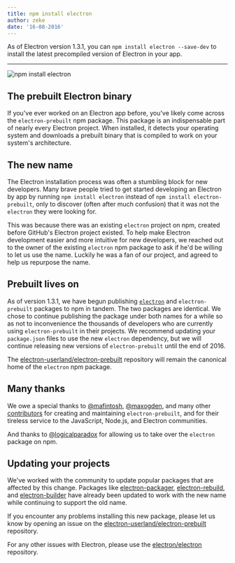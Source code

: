 ```yaml
---
title: npm install electron
author: zeke
date: '16-08-2016'
---
```


As of Electron version 1.3.1, you can `npm install electron --save-dev` to install the latest precompiled version of Electron in your app.

---

![npm install electron](https://cloud.githubusercontent.com/assets/378023/17259327/3e3196be-55cb-11e6-8156-525e9c45e66e.png)

## The prebuilt Electron binary

If you've ever worked on an Electron app before, you've likely come across the `electron-prebuilt` npm package. This package is an indispensable part of nearly every Electron project. When installed, it detects your operating system and downloads a prebuilt binary that is compiled to work on your system's architecture.

## The new name

The Electron installation process was often a stumbling block for new developers. Many brave people tried to get started developing an Electron by app by running `npm install electron` instead of `npm install electron-prebuilt`, only to discover (often after much confusion) that it was not the `electron` they were looking for.

This was because there was an existing `electron` project on npm, created before GitHub's Electron project existed. To help make Electron development easier and more intuitive for new developers, we reached out to the owner of the existing `electron` npm package to ask if he'd be willing to let us use the name. Luckily he was a fan of our project, and agreed to help us repurpose the name.

## Prebuilt lives on

As of version 1.3.1, we have begun publishing [`electron`](https://www.npmjs.com/package/electron) and `electron-prebuilt` packages to npm in tandem. The two packages are identical. We chose to continue publishing the package under both names for a while so as not to inconvenience the thousands of developers who are currently using `electron-prebuilt` in their projects. We recommend updating your `package.json` files to use the  new `electron` dependency, but we will continue releasing new versions of `electron-prebuilt` until the end of 2016.

The [electron-userland/electron-prebuilt](https://github.com/electron-userland/electron-prebuilt) repository will remain the canonical home of the `electron` npm package.

## Many thanks

We owe a special thanks to [@mafintosh](https://github.com/mafintosh), [@maxogden](https://github.com/maxogden), and many other [contributors](https://github.com/electron-userland/electron-prebuilt/graphs/contributors) for creating and maintaining `electron-prebuilt`, and for their tireless service to the JavaScript, Node.js, and Electron communities.

And thanks to [@logicalparadox](https://github.com/logicalparadox) for allowing us to take over the `electron` package on npm.

## Updating your projects

We've worked with the community to update popular packages that are affected by this change. Packages like [electron-packager](https://github.com/electron-userland/electron-packager), [electron-rebuild](https://github.com/electron/electron-rebuild), and [electron-builder](https://github.com/electron-userland/electron-builder) have already been updated to work with the new name while continuing to support the old name.

If you encounter any problems installing this new package, please let us know by opening an issue on the [electron-userland/electron-prebuilt](https://github.com/electron-userland/electron-prebuilt/issues) repository.

For any other issues with Electron, please use the [electron/electron](https://github.com/electron/electron/issues) repository.

